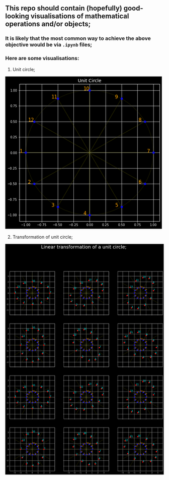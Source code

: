 ## This repo should contain (hopefully) good-looking visualisations of mathematical operations and/or objects;
### It is likely that the most common way to achieve the above objective would be via `.ipynb` files;


### Here are some visualisations:

1. Unit circle;


![alt text](https://github.com/mariovas3/fun_maths/blob/master/unit_circle.png)

2. Transformation of unit circle;


![alt text](https://github.com/mariovas3/fun_maths/blob/master/transforms_of_unit_circle.png)


